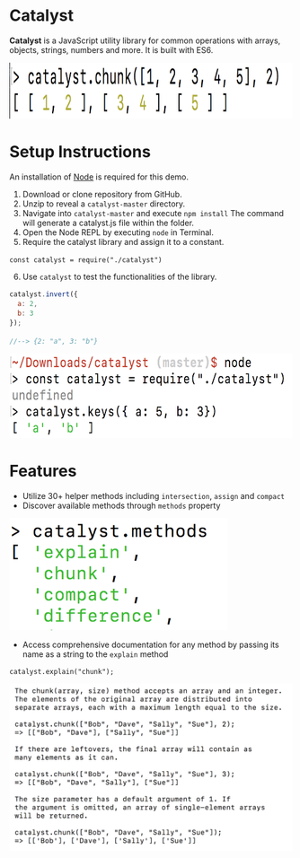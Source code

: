# Catalyst

**Catalyst** is a JavaScript utility library for common operations with
arrays, objects, strings, numbers and more. It is built with ES6.

<img src="./screenshots/chunk-method.png" alt="chunk method" height="100"/>

# Setup Instructions

An installation of [Node](https://nodejs.org/en/) is required for this demo.

1) Download or clone repository from GitHub.
2) Unzip to reveal a `catalyst-master` directory.
3) Navigate into `catalyst-master` and execute `npm install`
The command will generate a catalyst.js file within the folder.
4) Open the Node REPL by executing `node` in Terminal.
5) Require the catalyst library and assign it to a constant.

`const catalyst = require("./catalyst")`

6) Use `catalyst` to test the functionalities of the library.

```javascript
catalyst.invert({
  a: 2,
  b: 3
});

//--> {2: "a", 3: "b"}
```

<img src="./screenshots/setup.png" alt="Setup Process" height="150"/>

# Features

- Utilize 30+ helper methods including `intersection`, `assign` and `compact`
- Discover available methods through `methods` property

<img src="./screenshots/methods-property.png" alt="methods Property" height="200"/>

- Access comprehensive documentation for any method by passing its
name as a string to the `explain` method

```
catalyst.explain("chunk");
```
![explain Method](/screenshots/explain-method.png)
